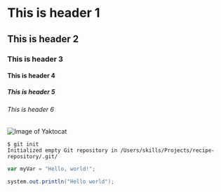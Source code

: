 # This is header 1 
## This is header 2
### This is header 3
#### This is header 4
##### This is header 5
###### This is header 6

![Image of Yaktocat](https://octodex.github.com/images/yaktocat.png)

```
$ git init
Initialized empty Git repository in /Users/skills/Projects/recipe-repository/.git/
```
```javaScript
var myVar = "Hello, world!";
```
```java
system.out.println("Hello world");
```

